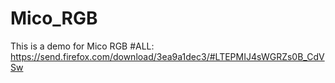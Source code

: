 # Mico_RGB
This is a demo for Mico RGB
#ALL:
https://send.firefox.com/download/3ea9a1dec3/#LTEPMIJ4sWGRZs0B_CdVSw

